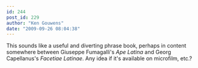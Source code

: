 ```yaml
---
id: 244
post_id: 229
author: "Ken Gouwens"
date: "2009-09-26 08:04:38"
---
```

This sounds like a useful and diverting phrase book, perhaps in content somewhere between Giuseppe Fumagalli's _Ape Latina_ and Georg Capellanus's _Facetiae Latinae_. Any idea if it's available on microfilm, etc.?

